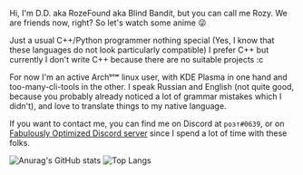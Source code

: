 Hi, I'm D.D. aka RozeFound aka Blind Bandit, but you can call me Rozy. We are friends now, right? So let's watch some anime 😜

Just a usual C++/Python programmer nothing special (Yes, I know that these languages do not look particularly compatible)
I prefer C++ but currently I don't write C++ because there are no suitable projects :c

For now I'm an active Archᵇᵗʷ linux user, with KDE Plasma in one hand and too-many-cli-tools in the other. I speak Russian and English (not quite good, because you probably already noticed a lot of grammar mistakes which I didn't), and love to translate things to my native language.

If you want to contact me, you can find me on Discord at `розт#0639`, or on [Fabulously Optimized Discord server](https://discord.gg/yxaXtaQqdB) since I spend a lot of time with these folks.

![Anurag's GitHub stats](https://github-readme-stats-gilt-three.vercel.app/api?username=RozeFound&count_private=true&show_icons=true&theme=dracula&hide_title=true&hide=contribs&include_all_commits=true&hide_border=true&hide_rank=true)
![Top Langs](https://github-readme-stats-gilt-three.vercel.app/api/top-langs/?username=RozeFound&layout=compact&theme=dracula&hide_border=true)
